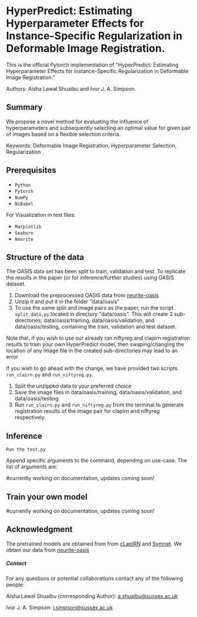 # HyperPredict: Estimating Hyperparameter Effects for Instance-Specific Regularization in Deformable Image Registration.

This is the official Pytorch implementation of "HyperPredict: Estimating Hyperparameter Effects for Instance-Specific Regularization in Deformable Image Registration." 

Authors: Aisha Lawal Shuaibu and Ivor J. A. Simpson.

## Summary
We propose a novel method for evaluating the influence of hyperparameters and subsequently selecting an optimal value for given pair of images based on a flexible selection criteria.

Keywords: Deformable Image Registration, Hyperparameter Selection, Regularization
.
## Prerequisites
- `Python`
- `Pytorch`
- `NumPy`
- `NiBabel`

For Visualization in test files:

- `Matplotlib`
- `Seaborn`
- `Neurite`

## Structure of the data
The OASIS data set has been split to train, validation and test. To replicate the results in the paper (or for inference/further studies) using OASIS dataset.
1. Download the preprocessed OASIS data from [neurite-oasis](https://github.com/adalca/medical-datasets/blob/master/neurite-oasis.md)
2. Unzip it and put it in the folder "data/oasis"
3. To use the same split and image pairs as the paper, run the script `split_data.py` located in directory "data/oasis". This will create 3 sub-directories; data/oasis/training, data/oasis/validation, and data/oasis/testing, containing the train, validation and test dataset. 

Note that, if you wish to use our already ran niftyreg and clapirn registration results to train your own HyperPredict model, then swaping/changing the location of any image file in the created sub-directories may lead to an error. 

If you wish to go ahead with the change, we have provided two scripts `run_clairn.py` and `run_niftyreg.py`. 
1. Split the unzipped data to your preferred choice
2. Save the image files in data/oasis/training, data/oasis/validation, and data/oasis/testing. 
3. Run `run_clairn.py` and `run_niftyreg.py` from the terminal to generate registration results of the image pair for clapirn and niftyreg respectively.

## Inference
```
Run the test.py 
```
Append specific arguments to the command, depending on use-case. The list of arguments are:

#currently working on documentation, updates coming soon!

## Train your own model
#currently working on documentation, updates coming soon!


## Acknowledgment
The pretrained models are obtained from from [cLapIRN](https://github.com/cwmok/Conditional_LapIRN/tree/main) and [Symnet](https://github.com/cwmok/Fast-Symmetric-Diffeomorphic-Image-Registration-with-Convolutional-Neural-Networks/tree/master). We obtain our data from [neurite-oasis](https://github.com/adalca/medical-datasets/blob/master/neurite-oasis.md)


##### Contact 
For any questions or potential collaborations contact any of the following people:

Aisha Lawal Shuaibu (corresponding Author): a.shuaibu@sussex.ac.uk

Ivor J. A. Simpson: i.simpson@sussex.ac.uk


